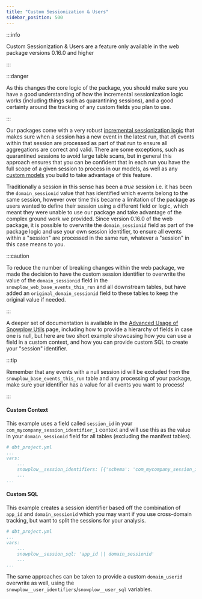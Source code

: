 ```yaml
---
title: "Custom Sessionization & Users"
sidebar_position: 500
---
```


:::info

Custom Sessionization & Users are a feature only available in the web package versions 0.16.0 and higher

:::

:::danger

As this changes the core logic of the package, you should make sure you have a good understanding of how the incremental sessionization logic works (including things such as quarantining sessions), and a good certainty around the tracking of any custom fields you plan to use.

:::


Our packages come with a very robust [incremental sessionization logic](/docs/modeling-your-data/modeling-your-data-with-dbt/dbt-advanced-usage/dbt-incremental-logic/) that makes sure when a session has a new event in the latest run, that _all_ events within that session are processed as part of that run to ensure all aggregations are correct and valid. There are some exceptions, such as quarantined sessions to avoid large table scans, but in general this approach ensures that you can be confident that in each run you have the full scope of a given session to process in our models, as well as any [custom models](/docs/modeling-your-data/modeling-your-data-with-dbt/dbt-custom-models/index.md) you build to take advantage of this feature.

Traditionally a session in this sense has been a _true_ session i.e. it has been the `domain_sessionid` value that has identified which events belong to the same session, however over time this became a limitation of the package as users wanted to define their session using a different field or logic, which meant they were unable to use our package and take advantage of the complex ground work we provided. Since version 0.16.0 of the web package, it is possible to overwrite the `domain_sessionid` field as part of the package logic and use your own session identifier, to ensure all events within a "session" are processed in the same run, whatever a "session" in this case means to you.

:::caution

To reduce the number of breaking changes within the web package, we made the decision to have the custom session identifier to overwrite the value of the `domain_sessionid` field in the `snowplow_web_base_events_this_run` and all downstream tables, but have added an `original_domain_sessionid` field to these tables to keep the original value if needed.

:::

A deeper set of documentation is available in the [Advanced Usage of Snowplow Utils](/docs/modeling-your-data/modeling-your-data-with-dbt/dbt-advanced-usage/dbt-utils-advanced-operation/index.md#customizing-session-identifiers) page, including how to provide a hierarchy of fields in case one is null, but here are two short example showcasing how you can use a field in a custom context, and how you can provide custom SQL to create your "session" identifier.

:::tip

Remember that any events with a null session id will be excluded from the `snowplow_base_events_this_run` table and any processing of your package, make sure your identifier has a value for all events you want to process!

:::

#### Custom Context

This example uses a field called `session_id` in your `com_mycompany_session_identifier_1` context and will use this as the value in your `domain_sessionid` field for all tables (excluding the manifest tables).

```yaml
# dbt_project.yml
...
vars:
    ...
    snowplow__session_identifiers: [{'schema': 'com_mycompany_session_identifier_1', 'field': 'session_id', 'prefix': 'si'}]
    ...
...
```

#### Custom SQL

This example creates a session identifier based off the combination of `app_id` and `domain_sessionid` which you may want if you use cross-domain tracking, but want to split the sessions for your analysis.

```yaml
# dbt_project.yml
...
vars:
    ...
    snowplow__session_sql: 'app_id || domain_sessionid'
    ...
...
```

The same approaches can be taken to provide a custom `domain_userid` overwrite as well, using the `snowplow__user_identifiers`/`snowplow__user_sql` variables.
